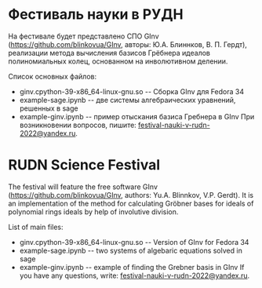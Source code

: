 # Фестиваль науки в РУДН
На фестивале будет представлено СПО GInv (https://github.com/blinkovua/GInv, авторы: Ю.А. Блиннков, В. П. Гердт), реализации метода вычисления базисов Грёбнера идеалов полиномиальных колец, основанном на инволютивном делении.  

Список основных файлов:
* ginv.cpython-39-x86_64-linux-gnu.so -- Сборка GInv для Fedora 34
* example-sage.ipynb -- две системы алгебраических уравнений, решенных в sage
* example-ginv.ipynb -- пример отыскания базиса Гребнера в GInv
При возникновении вопросов, пишите: festival-nauki-v-rudn-2022@yandex.ru. 

# RUDN Science Festival
The festival will feature the free software GInv (https://github.com/blinkovua/GInv, authors: Yu.A. Blinnkov, V.P. Gerdt). It is an implementation of the method for calculating Gröbner bases for ideals of polynomial rings ideals by help of involutive division. 

List of main files:
* ginv.cpython-39-x86_64-linux-gnu.so -- Version of GInv for Fedora 34
* example-sage.ipynb -- two systems of algebaric equations solved in sage
* example-ginv.ipynb -- example of finding the Grebner basis in GInv
If you have any questions, write: festival-nauki-v-rudn-2022@yandex.ru. 
